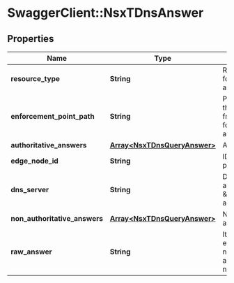 # SwaggerClient::NsxTDnsAnswer

## Properties
Name | Type | Description | Notes
------------ | ------------- | ------------- | -------------
**resource_type** | **String** | Resource type of the DNS forwarder nslookup answer.  | 
**enforcement_point_path** | **String** | Policy path referencing the enforcement point from where the DNS forwarder nslookup answer is fetched.  | [optional] 
**authoritative_answers** | [**Array&lt;NsxTDnsQueryAnswer&gt;**](NsxTDnsQueryAnswer.md) | Authoritative answers | [optional] 
**edge_node_id** | **String** | ID of the edge node that performed the query.  | 
**dns_server** | **String** | Dns server ip address and port, format is \&quot;ip address#port\&quot;.  | 
**non_authoritative_answers** | [**Array&lt;NsxTDnsQueryAnswer&gt;**](NsxTDnsQueryAnswer.md) | Non authoritative answers | [optional] 
**raw_answer** | **String** | It can be NXDOMAIN or error message which is not consisted of authoritative_answer or non_authoritative_answer.  | [optional] 


